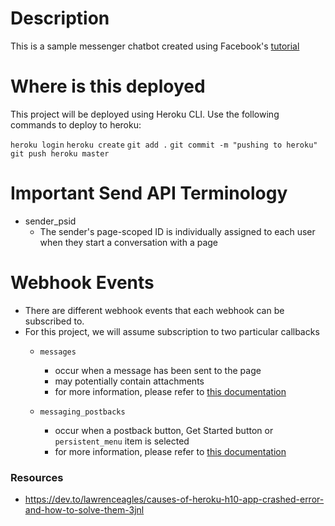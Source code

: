 # Description

This is a sample messenger chatbot created using Facebook's [tutorial](https://developers.facebook.com/docs/messenger-platform/getting-started/webhook-setup)

# Where is this deployed

This project will be deployed using Heroku CLI.
Use the following commands to deploy to heroku:

`heroku login`
`heroku create`
`git add .`
`git commit -m "pushing to heroku"`
`git push heroku master`

# Important Send API Terminology
* sender_psid
    * The sender's page-scoped ID is individually assigned to each user when they start a conversation with a      page

# Webhook Events
* There are different webhook events that each webhook can be subscribed to.
* For this project, we will assume subscription to two particular callbacks
    * `messages`
        - occur when a message has been sent to the page
        - may potentially contain attachments
        - for more information, please refer to [this documentation](https://developers.facebook.com/docs/messenger-platform/reference/webhook-events/messages)

    * `messaging_postbacks`
        - occur when a postback button, Get Started button or `persistent_menu` item is selected 
        - for more information, please refer to [this documentation](https://developers.facebook.com/docs/messenger-platform/reference/webhook-events/messaging_postbacks)


### Resources
* https://dev.to/lawrenceagles/causes-of-heroku-h10-app-crashed-error-and-how-to-solve-them-3jnl


